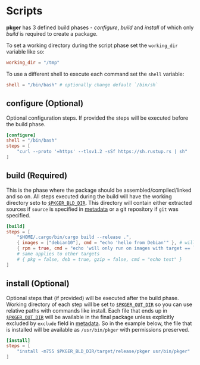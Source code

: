 # Scripts

**pkger** has 3 defined build phases - *configure*, *build* and *install* of which only *build* is required to create a package.  

To set a working directory during the script phase set the `working_dir` variable like so:
```toml
working_dir = "/tmp"
```

To use a different shell to execute each command set the `shell` variable:
```toml
shell = "/bin/bash" # optionally change default `/bin/sh`
```

## configure (Optional)

Optional configuration steps. If provided the steps will be executed before the build phase.

```toml
[configure]
shell = "/bin/bash"
steps = [
    "curl --proto '=https' --tlsv1.2 -sSf https://sh.rustup.rs | sh"
]
```

## build (Required)

This is the phase where the package should be assembled/compiled/linked and so on. All steps executed during the build will have the working directory seto to [`$PKGER_BLD_DIR`](./env.md#pkger-variables). This directory will contain either extracted sources if `source` is specified in [metadata](./metadata.md#optional-fields) or a git repository if `git` was specified.

```toml
[build]
steps = [
    "$HOME/.cargo/bin/cargo build --release .",
    { images = ["debian10"], cmd = "echo 'hello from Debian'" }, # will only be executed on image `debian10`
    { rpm = true, cmd = "echo 'will only run on images with target == `rpm`'" }
    # same applies to other targets
    # { pkg = false, deb = true, gzip = false, cmd = "echo test" }
]
```

## install (Optional)

Optional steps that (if provided) will be executed after the build phase. Working directory of each step will be set to [`$PKGER_OUT_DIR`](./env.md#pkger-variables) so you can use relative paths with commands like install. Each file that ends up in [`$PKGER_OUT_DIR`](./env.md#pkger-variables) will be available in the final package unless explicitly excluded by `exclude` field in [metadata](./metadata.md#optional-fields). So in the example below, the file that is installed will be available as `/usr/bin/pkger` with permissions preserved.

```toml
[install]
steps = [
    "install -m755 $PKGER_BLD_DIR/target/release/pkger usr/bin/pkger"
]
```

